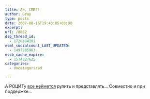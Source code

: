 ```yaml
---
title: Ай, СМИ?!
author: Gray
type: posts
date: 2007-08-16T19:43:05+00:00
excerpt:
url: /8852
dsq_thread_id:
  - 1728184101
esml_socialcount_LAST_UPDATED:
  - 1497285963
essb_cache_expire:
  - 1574327625
categories:
  - Uncategorized

---
```








А РОЦИТу <a href="http://lenta.ru/news/2007/08/16/ismi/" target="_blank">все неймется</a> рулить и представлять&#8230; Совместно и при поддержке&#8230;